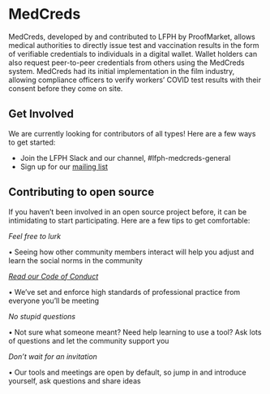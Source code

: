 # MedCreds

MedCreds, developed by and contributed to LFPH by ProofMarket, allows medical authorities to directly issue test and vaccination results in the form of verifiable credentials to individuals in a digital wallet. Wallet holders can also request peer-to-peer credentials from others using the MedCreds system. MedCreds had its initial implementation in the film industry, allowing compliance officers to verify workers’ COVID test results with their consent before they come on site.

## Get Involved

We are currently looking for contributors of all types! Here are a few ways to get started:

* Join the LFPH Slack and our channel, #lfph-medcreds-general
* Sign up for our [mailing list](https://lists.lfph.io/g/medcreds)

## Contributing to open source

If you haven’t been involved in an open source project before, it can be intimidating to start participating. Here are a few tips to get comfortable: 

*Feel free to lurk*

• Seeing how other community members interact will help you adjust and learn the social norms in the community

*[Read our Code of Conduct](https://github.com/lfph/foundation/blob/main/code-of-conduct.md)*

• We’ve set and enforce high standards of professional practice from everyone you’ll be meeting

*No stupid questions*

• Not sure what someone meant? Need help learning to use a tool? Ask lots of questions and let the community support you

*Don’t wait for an invitation*

• Our tools and meetings are open by default, so jump in and introduce yourself, ask questions and share ideas

